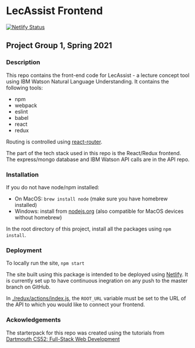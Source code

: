 # LecAssist Frontend

[![Netlify Status](https://api.netlify.com/api/v1/badges/a6d596b1-9b84-48b9-9a09-bb04238b34ba/deploy-status)](https://app.netlify.com/sites/lecassist/deploys)

## Project Group 1, Spring 2021

### Description

This repo contains the front-end code for LecAssist - a lecture concept tool using IBM Watson Natural Language Understanding. It contains the following tools:

-   npm
-   webpack
-   eslint
-   babel
-   react
-   redux

Routing is controlled using [react-router](https://reactrouter.com/web/example/basic).

The part of the tech stack used in this repo is the React/Redux frontend. The express/mongo database and IBM Watson API calls are in the API repo.

### Installation

If you do not have node/npm installed:

-   On MacOS: `brew install node` (make sure you have homebrew installed)
-   Windows: install from [nodejs.org](https://nodejs.org/en/) (also compatible for MacOS devices without homebrew)

In the root directory of this project, install all the packages using `npm install`.

### Deployment

To locally run the site, `npm start`

The site built using this package is intended to be deployed using [Netlify](https://www.netlify.com/). It is currently set up to have continuous inegration on any push to the master branch on GitHub.

In [./redux/actions/index.js](./redux/actions/index.js), the `ROOT_URL` variable must be set to the URL of the API to which you would like to connect your frontend.

### Ackowledgements

The starterpack for this repo was created using the tutorials from [Dartmouth CS52: Full-Stack Web Development](https://cs52.me)
